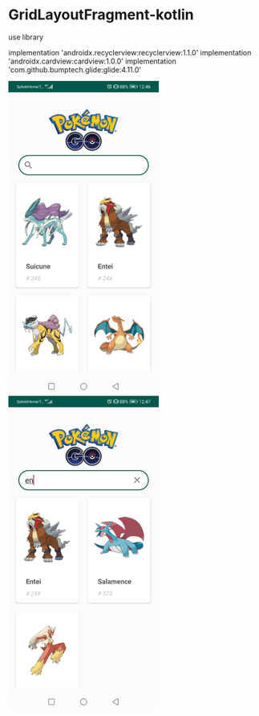 # GridLayoutFragment-kotlin

use library

implementation 'androidx.recyclerview:recyclerview:1.1.0'
implementation 'androidx.cardview:cardview:1.0.0'
implementation 'com.github.bumptech.glide:glide:4.11.0'
    
<img src="https://github.com/sjitprogrammer/GridLayoutFragment-kotlin/blob/master/image/60570.jpg" width="300">

<img src="https://github.com/sjitprogrammer/GridLayoutFragment-kotlin/blob/master/image/60571.jpg" width="300">
